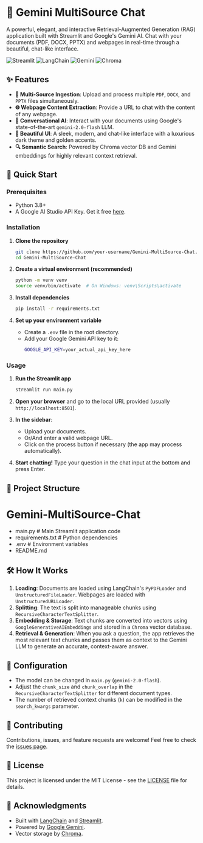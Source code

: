 # 🤖 Gemini MultiSource Chat

A powerful, elegant, and interactive Retrieval-Augmented Generation (RAG) application built with Streamlit and Google's Gemini AI. Chat with your documents (PDF, DOCX, PPTX) and webpages in real-time through a beautiful, chat-like interface.

![Streamlit](https://img.shields.io/badge/Streamlit-FF4B4B?style=for-the-badge&logo=Streamlit&logoColor=white)
![LangChain](https://img.shields.io/badge/LangChain-FFD700?style=for-the-badge)
![Gemini](https://img.shields.io/badge/Google%20Gemini-4285F4?style=for-the-badge&logo=google&logoColor=white)
![Chroma](https://img.shields.io/badge/Chroma-DB-FF6B6B?style=for-the-badge)

## ✨ Features

- **📂 Multi-Source Ingestion**: Upload and process multiple `PDF`, `DOCX`, and `PPTX` files simultaneously.
- **🌐 Webpage Content Extraction**: Provide a URL to chat with the content of any webpage.
- **💬 Conversational AI**: Interact with your documents using Google's state-of-the-art `gemini-2.0-flash` LLM.
- **🎨 Beautiful UI**: A sleek, modern, and chat-like interface with a luxurious dark theme and golden accents.
- **🔍 Semantic Search**: Powered by Chroma vector DB and Gemini embeddings for highly relevant context retrieval.

## 🚀 Quick Start

### Prerequisites

- Python 3.8+
- A Google AI Studio API Key. Get it free [here](https://aistudio.google.com/).

### Installation

1.  **Clone the repository**
    ```bash
    git clone https://github.com/your-username/Gemini-MultiSource-Chat.git
    cd Gemini-MultiSource-Chat
    ```

2.  **Create a virtual environment (recommended)**
    ```bash
    python -m venv venv
    source venv/bin/activate  # On Windows: venv\Scripts\activate
    ```

3.  **Install dependencies**
    ```bash
    pip install -r requirements.txt
    ```

4.  **Set up your environment variable**
    - Create a `.env` file in the root directory.
    - Add your Google Gemini API key to it:
      ```bash
      GOOGLE_API_KEY=your_actual_api_key_here
      ```

### Usage

1.  **Run the Streamlit app**
    ```bash
    streamlit run main.py
    ```

2.  **Open your browser** and go to the local URL provided (usually `http://localhost:8501`).

3.  **In the sidebar**:
    - Upload your documents.
    - Or/And enter a valid webpage URL.
    - Click on the process button if necessary (the app may process automatically).

4.  **Start chatting!** Type your question in the chat input at the bottom and press Enter.

## 📁 Project Structure
# Gemini-MultiSource-Chat
* main.py # Main Streamlit application code
* requirements.txt # Python dependencies
* .env # Environment variables 
* README.md

## 🛠️ How It Works

1.  **Loading**: Documents are loaded using LangChain's `PyPDFLoader` and `UnstructuredFileLoader`. Webpages are loaded with `UnstructuredURLLoader`.
2.  **Splitting**: The text is split into manageable chunks using `RecursiveCharacterTextSplitter`.
3.  **Embedding & Storage**: Text chunks are converted into vectors using `GoogleGenerativeAIEmbeddings` and stored in a `Chroma` vector database.
4.  **Retrieval & Generation**: When you ask a question, the app retrieves the most relevant text chunks and passes them as context to the Gemini LLM to generate an accurate, context-aware answer.

## 🔧 Configuration

- The model can be changed in `main.py` (`gemini-2.0-flash`).
- Adjust the `chunk_size` and `chunk_overlap` in the `RecursiveCharacterTextSplitter` for different document types.
- The number of retrieved context chunks (`k`) can be modified in the `search_kwargs` parameter.

## 🤝 Contributing

Contributions, issues, and feature requests are welcome! Feel free to check the [issues page](https://github.com/your-username/Gemini-MultiSource-Chat/issues).

## 📜 License

This project is licensed under the MIT License - see the [LICENSE](LICENSE) file for details.

## 🙏 Acknowledgments

- Built with [LangChain](https://www.langchain.com/) and [Streamlit](https://streamlit.io/).
- Powered by [Google Gemini](https://deepmind.google/technologies/gemini/).
- Vector storage by [Chroma](https://www.trychroma.com/).
